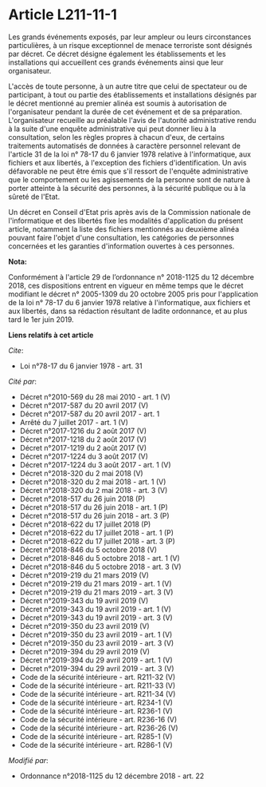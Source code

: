 # Article L211-11-1

Les grands événements exposés, par leur ampleur ou leurs circonstances particulières, à un risque exceptionnel de menace
terroriste sont désignés par décret. Ce décret désigne également les établissements et les installations qui accueillent ces
grands événements ainsi que leur organisateur.

L'accès de toute personne, à un autre titre que celui de spectateur ou de participant, à tout ou partie des établissements et
installations désignés par le décret mentionné au premier alinéa est soumis à autorisation de l'organisateur pendant la durée
de cet événement et de sa préparation. L'organisateur recueille au préalable l'avis de l'autorité administrative rendu à la
suite d'une enquête administrative qui peut donner lieu à la consultation, selon les règles propres à chacun d'eux, de
certains traitements automatisés de données à caractère personnel relevant de l'article 31 de la loi n° 78-17 du 6 janvier
1978 relative à l'informatique, aux fichiers et aux libertés, à l'exception des fichiers d'identification. Un avis
défavorable ne peut être émis que s'il ressort de l'enquête administrative que le comportement ou les agissements de la
personne sont de nature à porter atteinte à la sécurité des personnes, à la sécurité publique ou à la sûreté de l'Etat.

Un décret en Conseil d'Etat pris après avis de la Commission nationale de l'informatique et des libertés fixe les modalités
d'application du présent article, notamment la liste des fichiers mentionnés au deuxième alinéa pouvant faire l'objet d'une
consultation, les catégories de personnes concernées et les garanties d'information ouvertes à ces personnes.

**Nota:**

Conformément à l'article 29 de l’ordonnance n° 2018-1125 du 12 décembre 2018, ces dispositions entrent en vigueur en même
temps que le décret modifiant le décret n° 2005-1309 du 20 octobre 2005 pris pour l'application de la loi n° 78-17 du 6
janvier 1978 relative à l'informatique, aux fichiers et aux libertés, dans sa rédaction résultant de ladite ordonnance, et au
plus tard le 1er juin 2019.

**Liens relatifs à cet article**

_Cite_:

  - Loi n°78-17 du 6 janvier 1978 - art. 31

_Cité par_:

  - Décret n°2010-569  du 28 mai 2010 - art. 1 (V)
  - Décret n°2017-587 du 20 avril 2017 (V)
  - Décret n°2017-587 du 20 avril 2017 - art. 1
  - Arrêté du 7 juillet 2017 - art. 1 (V)
  - Décret n°2017-1216 du 2 août 2017 (V)
  - Décret n°2017-1218 du 2 août 2017 (V)
  - Décret n°2017-1219 du 2 août 2017 (V)
  - Décret n°2017-1224 du 3 août 2017 (V)
  - Décret n°2017-1224 du 3 août 2017 - art. 1 (V)
  - Décret n°2018-320 du 2 mai 2018 (V)
  - Décret n°2018-320 du 2 mai 2018 - art. 1 (V)
  - Décret n°2018-320 du 2 mai 2018 - art. 3 (V)
  - Décret n°2018-517 du 26 juin 2018 (P)
  - Décret n°2018-517 du 26 juin 2018 - art. 1 (P)
  - Décret n°2018-517 du 26 juin 2018 - art. 3 (P)
  - Décret n°2018-622 du 17 juillet 2018 (P)
  - Décret n°2018-622 du 17 juillet 2018 - art. 1 (P)
  - Décret n°2018-622 du 17 juillet 2018 - art. 3 (P)
  - Décret n°2018-846 du 5 octobre 2018 (V)
  - Décret n°2018-846 du 5 octobre 2018 - art. 1 (V)
  - Décret n°2018-846 du 5 octobre 2018 - art. 3 (V)
  - Décret n°2019-219 du 21 mars 2019 (V)
  - Décret n°2019-219 du 21 mars 2019 - art. 1 (V)
  - Décret n°2019-219 du 21 mars 2019 - art. 3 (V)
  - Décret n°2019-343 du 19 avril 2019 (V)
  - Décret n°2019-343 du 19 avril 2019 - art. 1 (V)
  - Décret n°2019-343 du 19 avril 2019 - art. 3 (V)
  - Décret n°2019-350 du 23 avril 2019 (V)
  - Décret n°2019-350 du 23 avril 2019 - art. 1 (V)
  - Décret n°2019-350 du 23 avril 2019 - art. 3 (V)
  - Décret n°2019-394 du 29 avril 2019 (V)
  - Décret n°2019-394 du 29 avril 2019 - art. 1 (V)
  - Décret n°2019-394 du 29 avril 2019 - art. 3 (V)
  - Code de la sécurité intérieure - art. R211-32 (V)
  - Code de la sécurité intérieure - art. R211-33 (V)
  - Code de la sécurité intérieure - art. R211-34 (V)
  - Code de la sécurité intérieure - art. R234-1 (V)
  - Code de la sécurité intérieure - art. R236-1 (V)
  - Code de la sécurité intérieure - art. R236-16 (V)
  - Code de la sécurité intérieure - art. R236-26 (V)
  - Code de la sécurité intérieure - art. R285-1 (V)
  - Code de la sécurité intérieure - art. R286-1 (V)

_Modifié par_:

  - Ordonnance n°2018-1125 du 12 décembre 2018 - art. 22

